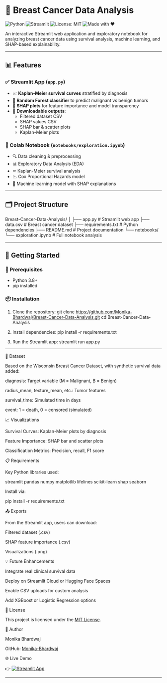 # 🧬 Breast Cancer Data Analysis

![Python](https://img.shields.io/badge/Python-3.8%2B-blue.svg)
![Streamlit](https://img.shields.io/badge/Streamlit-1.x-brightgreen)
![License: MIT](https://img.shields.io/badge/License-MIT-yellow.svg)
![Made with ❤️](https://img.shields.io/badge/Made%20with-❤️-red)

An interactive Streamlit web application and exploratory notebook for analyzing breast cancer data using survival analysis, machine learning, and SHAP-based explainability.

---

## 📊 Features

### ✅ Streamlit App (`app.py`)
- 📈 **Kaplan-Meier survival curves** stratified by diagnosis
- 🌲 **Random Forest classifier** to predict malignant vs benign tumors
- 🧠 **SHAP plots** for feature importance and model transparency
- 💾 **Downloadable outputs**:
  - Filtered dataset CSV
  - SHAP values CSV
  - SHAP bar & scatter plots
  - Kaplan-Meier plots

### 📓 Colab Notebook (`notebooks/exploration.ipynb`)
- 🔍 Data cleaning & preprocessing
- 📊 Exploratory Data Analysis (EDA)
- ⚰️ Kaplan-Meier survival analysis
- 📉 Cox Proportional Hazards model
- 🤖 Machine learning model with SHAP explanations

---

## 🗂️ Project Structure
Breast-Cancer-Data-Analysis/
│
├── app.py # Streamlit web app
├── data.csv # Breast cancer dataset
├── requirements.txt # Python dependencies
├── README.md # Project documentation
└── notebooks/
└── exploration.ipynb # Full notebook analysis

---

## 🚀 Getting Started

### 🔧 Prerequisites

- Python 3.8+
- pip installed

### 📦 Installation

1. Clone the repository:
   git clone https://github.com/Monika-Bhardwaj/Breast-Cancer-Data-Analysis.git
   cd Breast-Cancer-Data-Analysis

2. Install dependencies:
   pip install -r requirements.txt

3. Run the Streamlit app:
   streamlit run app.py

---

🧪 Dataset

Based on the Wisconsin Breast Cancer Dataset, with synthetic survival data added:

diagnosis: Target variable (M = Malignant, B = Benign)

radius_mean, texture_mean, etc.: Tumor features

survival_time: Simulated time in days

event: 1 = death, 0 = censored (simulated)

📈 Visualizations

Survival Curves: Kaplan-Meier plots by diagnosis

Feature Importance: SHAP bar and scatter plots

Classification Metrics: Precision, recall, F1 score

📋 Requirements

Key Python libraries used:

streamlit
pandas
numpy
matplotlib
lifelines
scikit-learn
shap
seaborn


Install via:

pip install -r requirements.txt

📤 Exports

From the Streamlit app, users can download:

Filtered dataset (.csv)

SHAP feature importance (.csv)

Visualizations (.png)

💡 Future Enhancements

Integrate real clinical survival data

Deploy on Streamlit Cloud
 or Hugging Face Spaces

Enable CSV uploads for custom analysis

Add XGBoost or Logistic Regression options

📜 License

This project is licensed under the [MIT License](LICENSE).


👤 Author

Monika Bhardwaj


GitHub: [Monika-Bhardwaj](https://github.com/Monika-Bhardwaj)


🌐 Live Demo 

👉 [![Streamlit App](https://static.streamlit.io/badges/streamlit_badge_black_white.svg)](https://breast-cancer-data-analysis-8expporliqyetd6xpotemo.streamlit.app/)


---

